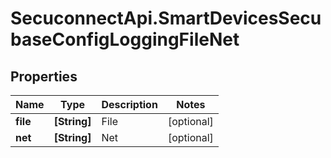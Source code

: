 # SecuconnectApi.SmartDevicesSecubaseConfigLoggingFileNet

## Properties
Name | Type | Description | Notes
------------ | ------------- | ------------- | -------------
**file** | **[String]** | File | [optional] 
**net** | **[String]** | Net | [optional] 


